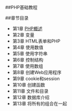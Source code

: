 ##PHP基础教程

##章节目录
- 第1章 [PHP概述](./Chapter1.md)
- 第2章 变量
- 第3章 HTML表单和PHP
- 第4章 使用数值
- 第5章 使用字符串
- 第6章 控制结构
- 第7章 使用数组
- 第8章 创建Web应用程序
- 第9章 cookie和session
- 第10章 创建函数
- 第11章 文件和目录
- 第12章 数据库介绍
- 第13章 将所有的组合在一起